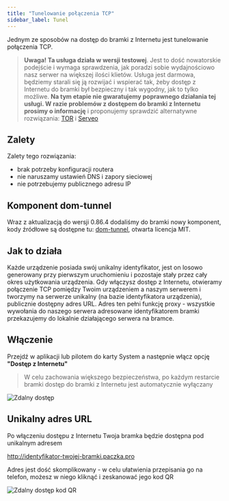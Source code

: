 ```yaml
---
title: "Tunelowanie połączenia TCP"
sidebar_label: Tunel
---
```



Jednym ze sposobów na dostęp do bramki z Internetu jest tunelowanie połączenia TCP.


>**Uwaga! Ta usługa działa w wersji testowej**. Jest to dość nowatorskie podejście i wymaga sprawdzenia, jak poradzi sobie wydajnościowo nasz serwer na większej ilości klietów. Usługa jest darmowa, będziemy starali się ją rozwijać i wspierać tak, żeby dostęp z Internetu do bramki był bezpieczny i tak wygodny, jak to tylko możliwe. **Na tym etapie nie gwaratujemy poprawnego działania tej usługi. W razie problemów z dostępem do bramki z Internetu prosimy o informację** i proponujemy sprawdzić alternatywne rozwiązania: [TOR](/AIS-docs/docs/en/ais_bramka_remote_tor.html) i [Serveo](/AIS-docs/docs/en/ais_bramka_remote_serveo.html)   


## Zalety
Zalety tego rozwiązania:
- brak potrzeby konfiguracji routera
- nie naruszamy ustawień DNS i zapory sieciowej
- nie potrzebujemy publicznego adresu IP 
 



## Komponent dom-tunnel
Wraz z aktualizacją do wersji 0.86.4 dodaliśmy do bramki nowy komponent, kody źródłowe są dostępne tu: [dom-tunnel](https://www.npmjs.com/package/dom-tunnel), otwarta licencja MIT.


## Jak to działa

Każde urządzenie posiada swój unikalny identyfikator, jest on losowo generowany przy pierwszym uruchomieniu i pozostaje stały przez cały okres użytkowania urządzenia.
Gdy włączysz dostęp z Internetu, otwieramy połączenie TCP pomiędzy Twoim urządzeniem a naszym serwerem i tworzymy na serwerze unikalny (na bazie identyfikatora urządzenia), publicznie dostępny adres URL.
Adres ten pełni funkcję proxy - wszystkie wywołania do naszego serwera adresowane identyfikatorem bramki przekazujemy do lokalnie działającego serwera na bramce.


## Włączenie

Przejdź w aplikacji lub pilotem do karty System a następnie włącz opcję **"Dostęp z Internetu"**


> W celu zachowania większego bezpieczeństwa, po każdym restarcie bramki dostęp do bramki z Internetu jest automatycznie wyłączany


![Zdalny dostęp](/AIS-docs/img/en/bramka/http_remote_access.png)   


## Unikalny adres URL 

Po włączeniu dostępu z Internetu Twoja bramka będzie dostępna pod unikalnym adresem 

http://identyfikator-twojej-bramki.paczka.pro


Adres jest dość skomplikowany - w celu ułatwienia przepisania go na telefon, możesz w niego kliknąć i zeskanować jego kod QR


![Zdalny dostęp kod QR](/AIS-docs/img/en/bramka/http_remote_access_qr.png) 